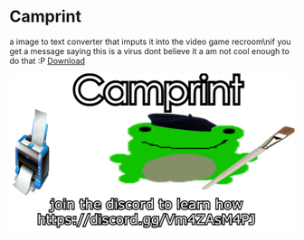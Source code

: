# Camprint
a image to text converter that imputs it into the video game recroom\nif you get a message saying this is a virus dont believe it a am not cool enough to do that :P
[Download](https://drive.google.com/file/d/1uxfXBdLP8TDAOmJ4o8naeTPhUm2IrwL8/view?usp=sharing)


![banner](https://github.com/CampinRat/Camprint/blob/main/images/banner.png)
